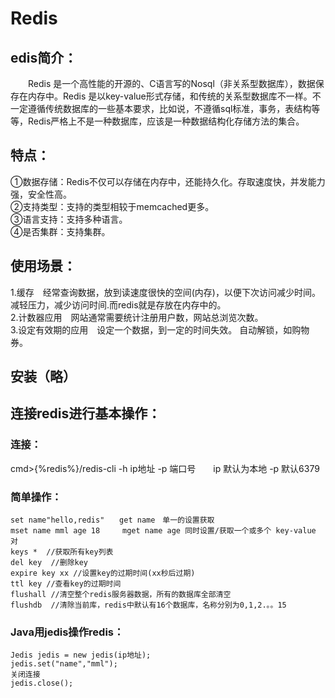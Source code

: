 # Redis
## edis简介：<br>
　　Redis 是一个高性能的开源的、C语言写的Nosql（非关系型数据库），数据保存在内存中。Redis 是以key-value形式存储，和传统的关系型数据库不一样。不一定遵循传统数据库的一些基本要求，比如说，不遵循sql标准，事务，表结构等等，Redis严格上不是一种数据库，应该是一种数据结构化存储方法的集合。
## 特点：<br>
①数据存储：Redis不仅可以存储在内存中，还能持久化。存取速度快，并发能力强，安全性高。<br>
②支持类型：支持的类型相较于memcached更多。<br>
③语言支持：支持多种语言。<br>
④是否集群：支持集群。<br>
## 使用场景：<br>
1.缓存　经常查询数据，放到读速度很快的空间(内存)，以便下次访问减少时间。减轻压力，减少访问时间.而redis就是存放在内存中的。<br>
2.计数器应用　网站通常需要统计注册用户数，网站总浏览次数。<br>
3.设定有效期的应用　设定一个数据，到一定的时间失效。 自动解锁，如购物券。<br>
## 安装（略）<br>
## 连接redis进行基本操作：<br>
### 连接：
cmd>{%redis%}/redis-cli -h ip地址 -p 端口号　　ip 默认为本地 -p 默认6379 <br>
### 简单操作：<br>
```
set name"hello,redis"　　get name　单一的设置获取
mset name mml age 18     mget name age 同时设置/获取一个或多个 key-value 对
keys *  //获取所有key列表
del key  //删除key
expire key xx //设置key的过期时间(xx秒后过期)
ttl key //查看key的过期时间
flushall //清空整个redis服务器数据，所有的数据库全部清空
flushdb  //清除当前库，redis中默认有16个数据库，名称分别为0,1,2.。。15

```
### Java用jedis操作redis：<br>
```
Jedis jedis = new jedis(ip地址);
jedis.set("name","mml");
关闭连接
jedis.close();
```
